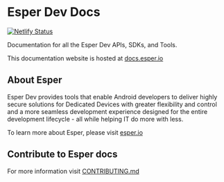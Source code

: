 # Esper Dev Docs

[![Netlify Status](https://api.netlify.com/api/v1/badges/8afd188c-9877-4800-bb4d-ac07aee15800/deploy-status)](https://app.netlify.com/sites/esper-docs/deploys)


Documentation for all the Esper Dev APIs, SDKs, and Tools.

This documentation website is hosted at [docs.esper.io](https://docs.esper.io)

## About Esper

Esper Dev provides tools that enable Android developers to deliver highly secure solutions for Dedicated Devices with greater flexibility and control and a more seamless development experience designed for the entire development lifecycle - all while helping IT do more with less.

To learn more about Esper, please visit [esper.io](https://esper.io)

## Contribute to Esper docs

For more information visit [CONTRIBUTING.md](./CONTRIBUTING.md)